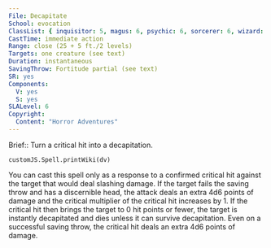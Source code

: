 ```yaml
---
File: Decapitate
School: evocation
ClassList: { inquisitor: 5, magus: 6, psychic: 6, sorcerer: 6, wizard: 6 }
CastTime: immediate action
Range: close (25 + 5 ft./2 levels)
Targets: one creature (see text)
Duration: instantaneous
SavingThrow: Fortitude partial (see text)
SR: yes
Components:
  V: yes
  S: yes
SLALevel: 6
Copyright:
  Content: "Horror Adventures"
---
```

Brief:: Turn a critical hit into a decapitation.

```dataviewjs
customJS.Spell.printWiki(dv)
```

You can cast this spell only as a response to a confirmed critical hit against the target that would deal slashing damage. If the target fails the saving throw and has a discernible head, the attack deals an extra 4d6 points of damage and the critical multiplier of the critical hit increases by 1. If the critical hit then brings the target to 0 hit points or fewer, the target is instantly decapitated and dies unless it can survive decapitation. Even on a successful saving throw, the critical hit deals an extra 4d6 points of damage.
